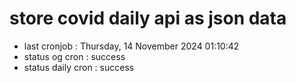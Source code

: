 # store covid daily api as json data

- last cronjob : Thursday, 14 November 2024 01:10:42
- status og cron : success
- status daily cron : success
      
      